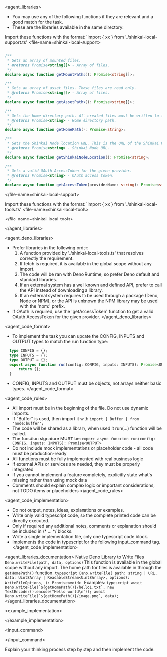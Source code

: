 
<agent_libraries>
  * You may use any of the following functions if they are relevant and a good match for the task.
  * These are the libraries available in the same directory:

  Import these functions with the format: `import { xx } from './shinkai-local-support.ts'
  <file-name=shinkai-local-support>
```typescript

/**
 * Gets an array of mounted files.
 * @returns Promise<string[]> - Array of files.
 */
declare async function getMountPaths(): Promise<string[]>;

/**
 * Gets an array of asset files. These files are read only.
 * @returns Promise<string[]> - Array of files.
 */
declare async function getAssetPaths(): Promise<string[]>;

/**
 * Gets the home directory path. All created files must be written to this directory.
 * @returns Promise<string> - Home directory path.
 */
declare async function getHomePath(): Promise<string>;

/**
 * Gets the Shinkai Node location URL. This is the URL of the Shinkai Node server.
 * @returns Promise<string> - Shinkai Node URL.
 */
declare async function getShinkaiNodeLocation(): Promise<string>;

/**
 * Gets a valid OAuth AccessToken for the given provider.
 * @returns Promise<string> - OAuth access token.
 */
declare async function getAccessToken(providerName: string): Promise<string>;

```
  </file-name=shinkai-local-support>

  Import these functions with the format: `import { xx } from './shinkai-local-tools.ts'
  <file-name=shinkai-local-tools>
  
  </file-name=shinkai-local-tools>

</agent_libraries>

<agent_deno_libraries>
  * Prefer libraries in the following order:
    1. A function provided by './shinkai-local-tools.ts' that resolves correctly the requirement.
    2. If fetch is required, it is available in the global scope without any import.
    3. The code will be ran with Deno Runtime, so prefer Deno default and standard libraries.
    4. If an external system has a well known and defined API, prefer to call the API instead of downloading a library.
    5. If an external system requires to be used through a package (Deno, Node or NPM), or the API is unknown the NPM library may be used with the 'npm:' prefix.
  * If OAuth is required, use the 'getAccessToken' function to get a valid OAuth AccessToken for the given provider.
</agent_deno_libraries>

<agent_code_format>
  * To implement the task you can update the CONFIG, INPUTS and OUTPUT types to match the run function type:
  ```typescript
    type CONFIG = {};
    type INPUTS = {};
    type OUTPUT = {};
    export async function run(config: CONFIG, inputs: INPUTS): Promise<OUTPUT> {
        return {};
    }
  ```
  * CONFIG, INPUTS and OUTPUT must be objects, not arrays neither basic types.
</agent_code_format>

<agent_code_rules>
  * All import must be in the beginning of the file. Do not use dynamic imports.
  * If "Buffer" is used, then import it with `import { Buffer } from 'node:buffer';`
  * The code will be shared as a library, when used it run(...) function will be called.
  * The function signature MUST be: `export async function run(config: CONFIG, inputs: INPUTS): Promise<OUTPUT>`
  * Do not include mock implementations or placeholder code - all code must be production-ready
  * All functions must be fully implemented with real business logic
  * If external APIs or services are needed, they must be properly integrated
  * If you cannot implement a feature completely, explicitly state what's missing rather than using mock data
  * Comments should explain complex logic or important considerations, not TODO items or placeholders
</agent_code_rules>

<agent_code_implementation>
  * Do not output, notes, ideas, explanations or examples.
  * Write only valid typescript code, so the complete printed code can be directly executed.
  * Only if required any additional notes, comments or explanation should be included in /* ... */ blocks.
  * Write a single implementation file, only one typescript code block.
  * Implements the code in typescript for the following input_command tag.
</agent_code_implementation>

<agent_libraries_documentation>
  <deno>
    Native Deno Library to Write Files `Deno.writeFile(path, data, options)`
    This function is available in the global scope without any import.
    The home path for files is available in through the `getHomePath()` function.
    ```typescript
      Deno.writeFile(
        path: string | URL,
        data: Uint8Array | ReadableStream<Uint8Array>,
        options?: WriteFileOptions,
      ): Promise<void>
    ```
    Examples:
    ```typescript
      await Deno.writeFile(`${getHomePath()}/hello1.txt`, new TextEncoder().encode("Hello world\n"));
      await Deno.writeFile(`${getHomePath()}/image.png`, data);
    ```
  </deno>
</agent_libraries_documentation>

<example_implementation>

</example_implementation>

<input_command>

</input_command>

Explain your thinking process step by step and then implement the code.

